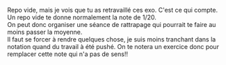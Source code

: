Repo vide, mais je vois que tu as retravaillé ces exo. C'est ce qui compte.  
Un repo vide te donne normalement la note de 1/20.  
On peut donc organiser une séance de rattrapage qui pourrait te faire au moins passer la moyenne.  
Il faut se forcer à rendre quelques chose, je suis moins tranchant dans la notation quand du travail à été pushé.
On te notera un exercice donc pour remplacer cette note qui n'a pas de sens!!
